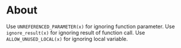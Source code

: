 # About

Use `UNREFERENCED_PARAMETER(x)` for ignoring function parameter.
Use `ignore_result(x)` for ignoring result of function call.
Use `ALLOW_UNUSED_LOCAL(x)` for ignoring local variable.
